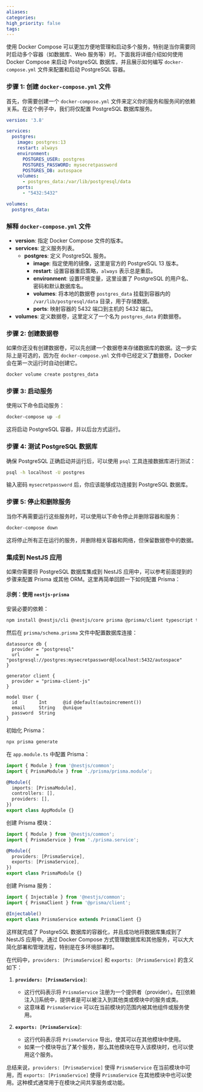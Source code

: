 ```yaml
---
aliases: 
categories: 
high_priority: false
tags:
---
```

使用 Docker Compose 可以更加方便地管理和启动多个服务，特别是当你需要同时启动多个容器（如数据库、Web 服务等）时。下面我将详细介绍如何使用 Docker Compose 来启动 PostgreSQL 数据库，并且展示如何编写 `docker-compose.yml` 文件来配置和启动 PostgreSQL 容器。

### 步骤 1: 创建 `docker-compose.yml` 文件

首先，你需要创建一个 `docker-compose.yml` 文件来定义你的服务和服务间的依赖关系。在这个例子中，我们将仅配置 PostgreSQL 数据库服务。

```yaml
version: '3.8'

services:
  postgres:
    image: postgres:13
    restart: always
    environment:
      POSTGRES_USER: postgres
      POSTGRES_PASSWORD: mysecretpassword
      POSTGRES_DB: autospace
    volumes:
      - postgres_data:/var/lib/postgresql/data
    ports:
      - "5432:5432"

volumes:
  postgres_data:
```

### 解释 `docker-compose.yml` 文件

- **version**: 指定 Docker Compose 文件的版本。
- **services**: 定义服务列表。
  - **postgres**: 定义 PostgreSQL 服务。
    - **image**: 指定使用的镜像，这里是官方的 PostgreSQL 13 版本。
    - **restart**: 设置容器重启策略，`always` 表示总是重启。
    - **environment**: 设置环境变量，这里设置了 PostgreSQL 的用户名、密码和默认数据库名。
    - **volumes**: 将本地的数据卷 `postgres_data` 挂载到容器内的 `/var/lib/postgresql/data` 目录，用于存储数据。
    - **ports**: 映射容器的 5432 端口到主机的 5432 端口。
- **volumes**: 定义数据卷，这里定义了一个名为 `postgres_data` 的数据卷。

### 步骤 2: 创建数据卷

如果你还没有创建数据卷，可以先创建一个数据卷来存储数据库的数据。这一步实际上是可选的，因为在 `docker-compose.yml` 文件中已经定义了数据卷，Docker 会在第一次运行时自动创建它。

```bash
docker volume create postgres_data
```

### 步骤 3: 启动服务

使用以下命令启动服务：

```bash
docker-compose up -d
```

这将启动 PostgreSQL 容器，并以后台方式运行。

### 步骤 4: 测试 PostgreSQL 数据库

确保 PostgreSQL 正确启动并运行后，可以使用 `psql` 工具连接数据库进行测试：

```bash
psql -h localhost -U postgres
```

输入密码 `mysecretpassword` 后，你应该能够成功连接到 PostgreSQL 数据库。

### 步骤 5: 停止和删除服务

当你不再需要运行这些服务时，可以使用以下命令停止并删除容器和服务：

```bash
docker-compose down
```

这将停止所有正在运行的服务，并删除相关容器和网络，但保留数据卷中的数据。

### 集成到 NestJS 应用

如果你需要将 PostgreSQL 数据库集成到 NestJS 应用中，可以参考前面提到的步骤来配置 Prisma 或其他 ORM。这里再简单回顾一下如何配置 Prisma：

#### 示例：使用 `nestjs-prisma`

安装必要的依赖：

```bash
npm install @nestjs/cli @nestjs/core prisma @prisma/client typescript ts-node nodemon
```

然后在 `prisma/schema.prisma` 文件中配置数据库连接：

```prisma
datasource db {
  provider = "postgresql"
  url      = "postgresql://postgres:mysecretpassword@localhost:5432/autospace"
}

generator client {
  provider = "prisma-client-js"
}

model User {
  id        Int      @id @default(autoincrement())
  email     String   @unique
  password  String
}
```

初始化 Prisma：

```bash
npx prisma generate
```

在 `app.module.ts` 中配置 Prisma：

```typescript
import { Module } from '@nestjs/common';
import { PrismaModule } from './prisma/prisma.module';

@Module({
  imports: [PrismaModule],
  controllers: [],
  providers: [],
})
export class AppModule {}
```

创建 Prisma 模块：

```typescript
import { Module } from '@nestjs/common';
import { PrismaService } from './prisma.service';

@Module({
  providers: [PrismaService],
  exports: [PrismaService],
})
export class PrismaModule {}
```

创建 Prisma 服务：

```typescript
import { Injectable } from '@nestjs/common';
import { PrismaClient } from '@prisma/client';

@Injectable()
export class PrismaService extends PrismaClient {}
```

这样就完成了 PostgreSQL 数据库的容器化，并且成功地将数据库集成到了 NestJS 应用中。通过 Docker Compose 方式管理数据库和其他服务，可以大大简化部署和管理流程，特别是在多环境部署时。

在代码中，`providers: [PrismaService]` 和 `exports: [PrismaService]` 的含义如下：

1. **`providers: [PrismaService]`**:
   - 这行代码表示将 `PrismaService` 注册为一个提供者（provider）。在[[依赖注入]]系统中，提供者是可以被注入到其他类或模块中的服务或类。
   - 这意味着 `PrismaService` 可以在当前模块的范围内被其他组件或服务使用。

2. **`exports: [PrismaService]`**:
   - 这行代码表示将 `PrismaService` 导出，使其可以在其他模块中使用。
   - 如果一个模块导出了某个服务，那么其他模块在导入该模块时，也可以使用这个服务。

总结来说，`providers: [PrismaService]` 使得 `PrismaService` 在当前模块中可用，而 `exports: [PrismaService]` 使得 `PrismaService` 在其他模块中也可以使用。这种模式通常用于在模块之间共享服务或功能。